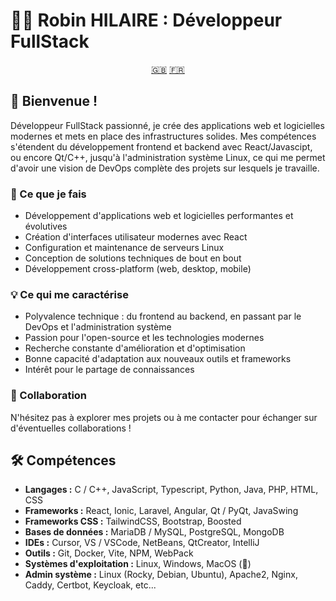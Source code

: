 # 👨‍💻 Robin HILAIRE : Développeur FullStack

<div align="center">
  <a href="README.md">🇬🇧</a>
  <a href="README.fra.md">🇫🇷</a>
</div>

## 👋 Bienvenue !

Développeur FullStack passionné, je crée des applications web et logicielles modernes et mets en place des infrastructures solides. Mes compétences s'étendent du développement frontend et backend avec React/Javascipt, ou encore Qt/C++, jusqu'à l'administration système Linux, ce qui me permet d'avoir une vision de DevOps complète des projets sur lesquels je travaille.

### 🚀 Ce que je fais

- Développement d'applications web et logicielles performantes et évolutives
- Création d'interfaces utilisateur modernes avec React
- Configuration et maintenance de serveurs Linux
- Conception de solutions techniques de bout en bout
- Développement cross-platform (web, desktop, mobile)

### 💡 Ce qui me caractérise

- Polyvalence technique : du frontend au backend, en passant par le DevOps et l'administration système
- Passion pour l'open-source et les technologies modernes
- Recherche constante d'amélioration et d'optimisation
- Bonne capacité d'adaptation aux nouveaux outils et frameworks
- Intérêt pour le partage de connaissances

### 🤝 Collaboration

N'hésitez pas à explorer mes projets ou à me contacter pour échanger sur d'éventuelles collaborations !

## 🛠️ Compétences

- **Langages :** C / C++, JavaScript, Typescript, Python, Java, PHP, HTML, CSS
- **Frameworks :** React, Ionic, Laravel, Angular, Qt / PyQt, JavaSwing
- **Frameworks CSS :** TailwindCSS, Bootstrap, Boosted
- **Bases de données :** MariaDB / MySQL, PostgreSQL, MongoDB
- **IDEs :** Cursor, VS / VSCode, NetBeans, QtCreator, IntelliJ
- **Outils :** Git, Docker, Vite, NPM, WebPack
- **Systèmes d'exploitation :** Linux, Windows, MacOS (🤮)
- **Admin système :** Linux (Rocky, Debian, Ubuntu), Apache2, Nginx, Caddy, Certbot, Keycloak, etc...

